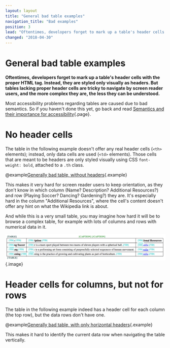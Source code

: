 ```yaml
---
layout: layout
title: "General bad table examples"
navigation_title: "Bad examples"
position: 3
lead: "Oftentimes, developers forget to mark up a table's header cells with the proper HTML tag. Instead, they are styled only visually as headers. But tables lacking proper header cells are tricky to navigate by screen reader users, and the more complex they are, the less they can be understood."
changed: "2018-04-30"
---
```


# General bad table examples

**Oftentimes, developers forget to mark up a table's header cells with the proper HTML tag. Instead, they are styled only visually as headers. But tables lacking proper header cells are tricky to navigate by screen reader users, and the more complex they are, the less they can be understood.**

Most accessibility problems regarding tables are caused due to bad semantics. So if you haven't done this yet, go back and read [Semantics and their importance for accessibility](/knowledge/semantics){.page}.

# No header cells

The table in the following example doesn't offer any real header cells (`<th>` elements); instead, only data cells are used (`<td>` elements). Those cells that are meant to be headers are only styled visually using CSS `font-weight: bold`, attached to a `.th` class.

@example[Generally bad table, without headers](generally-bad-table-without-headers){.example}

This makes it very hard for screen reader users to keep orientation, as they don't know in which column (Name? Description? Additional Resources?) and row (Playing Soccer? Dancing? Gardening?) they are. It's especially hard in the column "Additional Resources", where the cell's content doesn't offer any hint on what the Wikipedia link is about.

And while this is a very small table, you may imagine how hard it will be to browse a complex table, for example with lots of columns and rows with numerical data in it.

![The bookmarklet "Contents Structured" applied to the table](_media/the-bookmarklet-contents-structured-applied-to-the-table.png){.image}

# Header cells for columns, but not for rows

The table in the following example indeed has a header cell for each column (the top row), but the data rows don't have one.

@example[Generally bad table, with only horizontal headers](generally-bad-table-with-only-horizontal-headers){.example}

This makes it hard to identify the current data row when navigating the table vertically.